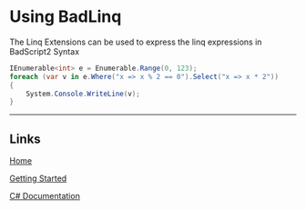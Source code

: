 # Using BadLinq

The Linq Extensions can be used to express the linq expressions in BadScript2 Syntax

```csharp
IEnumerable<int> e = Enumerable.Range(0, 123);
foreach (var v in e.Where("x => x % 2 == 0").Select("x => x * 2"))
{ 
    System.Console.WriteLine(v);
}
```
___

## Links

[Home](https://bytechkr.github.io/BadScript2/)

[Getting Started](https://bytechkr.github.io/BadScript2/GettingStarted.html)

[C# Documentation](https://bytechkr.github.io/BadScript2/reference/index.html)